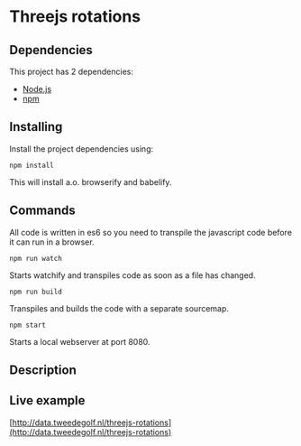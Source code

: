 # Threejs rotations

## Dependencies
This project has 2 dependencies:

* [Node.js](http://nodejs.org/)
* [npm](https://www.npmjs.org/)


## Installing
Install the project dependencies using:

    npm install

This will install a.o. browserify and babelify.


## Commands
All code is written in es6 so you need to transpile the javascript code before it can run in a browser.

    npm run watch

Starts watchify and transpiles code as soon as a file has changed.

    npm run build

Transpiles and builds the code with a separate sourcemap.

    npm start


Starts a local webserver at port 8080.



## Description




## Live example

[http://data.tweedegolf.nl/threejs-rotations](http://data.tweedegolf.nl/threejs-rotations)